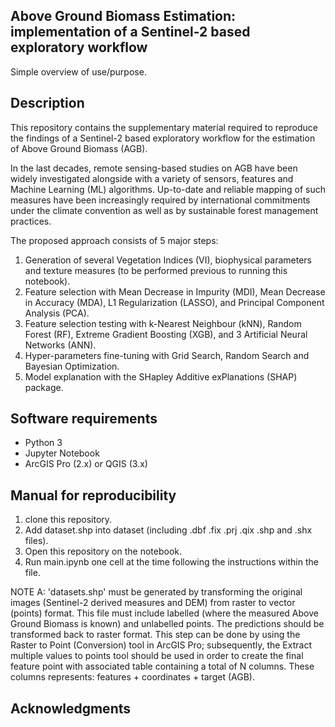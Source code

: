 
## Above Ground Biomass Estimation: implementation of a Sentinel-2 based exploratory workflow

Simple overview of use/purpose.

## Description
This repository contains the supplementary material required to reproduce the findings of a Sentinel-2 based exploratory workflow for the estimation of Above
Ground Biomass (AGB). 

In the last decades, remote sensing-based studies on AGB have been widely investigated alongside with a variety of sensors, features and Machine Learning (ML) algorithms. Up-to-date and reliable mapping of such measures have been increasingly required by international commitments under the climate convention as well as by sustainable forest management practices. 

The proposed approach consists of 5 major steps: 
1. Generation of several Vegetation Indices (VI), biophysical parameters and texture measures (to be performed previous to running this notebook).
2. Feature selection with Mean Decrease in Impurity (MDI), Mean Decrease in Accuracy (MDA), L1 Regularization (LASSO), and Principal Component Analysis (PCA).
3. Feature selection testing with k-Nearest Neighbour (kNN), Random Forest (RF), Extreme Gradient Boosting (XGB), and 3 Artificial Neural Networks (ANN).
4. Hyper-parameters fine-tuning with Grid Search, Random Search and Bayesian Optimization. 
5. Model explanation with the SHapley Additive exPlanations (SHAP) package.

## Software requirements
- Python 3
- Jupyter Notebook
- ArcGIS Pro (2.x) or QGIS (3.x)

## Manual for reproducibility
1. clone this repository.
2. Add dataset.shp into dataset (including .dbf .fix .prj .qix .shp and .shx files).
3. Open this repository on the notebook.
4. Run main.ipynb one cell at the time following the instructions within the file.

NOTE A: 'datasets.shp' must be generated by transforming the original images (Sentinel-2 derived measures and DEM) from raster to vector (points) format. This file must include labelled (where the measured Above Ground Biomass is known) and unlabelled points. The predictions should be transformed back to raster format. This step can be done by  using the Raster to Point (Conversion) tool in ArcGIS Pro; subsequently, the Extract multiple values to points tool should be used in order to create the final feature point with associated table containing a total of N columns. These columns represents: features + coordinates + target (AGB).


## Acknowledgments
